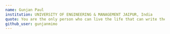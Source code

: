 ```yaml
---
name: Gunjan Paul
institution: UNIVERSITY OF ENGINEERING & MANAGEMENT JAIPUR, India 
quote: You are the only person who can live the life that can write the story that you were meant to tell. 
github_user: gunjanmimo
---
```

